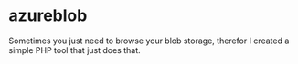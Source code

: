azureblob
=========

Sometimes you just need to browse your blob storage, therefor I created a simple PHP tool that just does that.